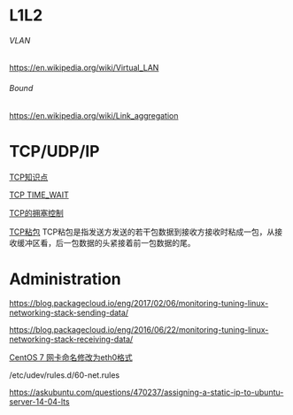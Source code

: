 # L1L2

###### VLAN

https://en.wikipedia.org/wiki/Virtual_LAN

###### Bound

https://en.wikipedia.org/wiki/Link_aggregation


# TCP/UDP/IP

[TCP知识点](http://www.cnblogs.com/obama/p/3292335.html)

[TCP TIME_WAIT](http://blog.csdn.net/u013616945/article/details/77510925)

[TCP的拥塞控制](http://blog.csdn.net/sicofield/article/details/9708383)

[TCP粘包](http://wenku.baidu.com/view/8070d417581b6bd97f19eabc.html)
TCP粘包是指发送方发送的若干包数据到接收方接收时粘成一包，从接收缓冲区看，后一包数据的头紧接着前一包数据的尾。


# Administration

https://blog.packagecloud.io/eng/2017/02/06/monitoring-tuning-linux-networking-stack-sending-data/

https://blog.packagecloud.io/eng/2016/06/22/monitoring-tuning-linux-networking-stack-receiving-data/

[CentOS 7 网卡命名修改为eth0格式](https://www.centos.net.cn/archive/4148)

/etc/udev/rules.d/60-net.rules

https://askubuntu.com/questions/470237/assigning-a-static-ip-to-ubuntu-server-14-04-lts
